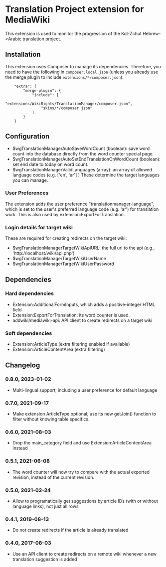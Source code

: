 # Translation Project extension for MediaWiki

This extension is used to monitor the progression of the Kol-Zchut
Hebrew->Arabic translation project.

## Installation
This extension uses Composer to manage its dependencies. Therefore, you need to have the following in
`composer.local.json` (unless you already use the merge plugin to include `extensions/*/composer.json`):
```
	"extra": {
		"merge-plugin": {
			"include": [
				"extensions/WikiRights/TranslationManager/composer.json",
				"skins/*/composer.json"
			]
		}
	}
```

## Configuration
- $wgTranslationManagerAutoSaveWordCount (boolean): save word count into the database directly from the word counter special page.
- $wgTranslationManagerAutoSetEndTranslationOnWordCount (boolean): set end date to today on word count.
- $wgTranslationManagerValidLanguages (array): an array of allowed language codes (e.g. ['en', 'ar'] )
  These determine the target languages you can manage.

### User Preferences
The extension adds the user preference "translationmanager-language", which is set to the user's preferred
language code (e.g. 'ar') for translation work. This is also used by extension:ExportForTranslation.

### Login details for target wiki
These are required for creating redirects on the target wiki:
- $wgTranslationManagerTargetWikiApiURL: the full url to the api (e.g., 'http://localhost/wiki/api.php')
- $wgTranslationManagerTargetWikiUserName
- $wgTranslationManagerTargetWikiUserPassword

## Dependencies
### Hard dependencies
- Extension:AdditionalFormInputs, which adds a positive-integer HTML field
- Extension:ExportForTranslation: its word counter is used.
- addwiki/mediawiki-api: API client to create redirects on a target wiki

### Soft dependencies
- Extension:ArticleType (extra filtering enabled if available)
- Extension:ArticleContentArea (extra filtering)

## Changelog
### 0.8.0, 2023-01-02
- Multi-lingual support, including a user preference for default language
### 0.7.0, 2021-09-17
- Make extension ArticleType optional; use its new getJoin() function to filter without knowing table specifics.
### 0.6.0, 2021-08-03
- Drop the main_category field and use Extension:ArticleContentArea instead
### 0.5.1, 2021-06-08
- The word counter will now try to compare with the actual exported revision, instead of the current revision.
### 0.5.0, 2021-02-24
- Allow to programatically get suggestions by article IDs (with or without language links), not just
  all rows
### 0.4.1, 2019-08-13
- Do not create redirects if the article is already translated
### 0.4.0, 2017-08-03
- Use an API client to create redirects on a remote wiki whenever a new translation suggestion is added
